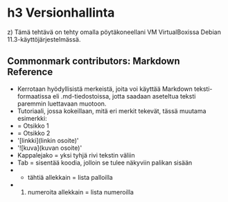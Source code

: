 # h3 Versionhallinta

z) Tämä tehtävä on tehty omalla pöytäkoneellani VM VirtualBoxissa Debian
   11.3-käyttöjärjestelmässä. 

## Commonmark contributors: Markdown Reference

* Kerrotaan hyödyllisistä merkeistä, joita voi käyttää Markdown teksti-
  formaatissa eli .md-tiedostoissa, jotta saadaan aseteltua teksti
  paremmin luettavaan muotoon.
* Tutoriaali, jossa kokeillaan, mitä eri merkit tekevät, tässä muutama
  esimerkki:
*  = Otsikko 1
*  = Otsikko 2
* '[linkki](linkin osoite)'
* '![kuva](kuvan osoite)'
* Kappalejako = yksi tyhjä rivi tekstin väliin
* Tab = sisentää koodia, jolloin se tulee näkyviin palikan sisään
* * tähtiä allekkain = lista palloilla
* 1. numeroita allekkain = lista numeroilla 
